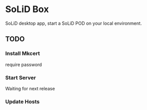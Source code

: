 # SoLiD Box

SoLiD desktop app, start a SoLiD POD on your local environment.

## TODO

### Install Mkcert

require password

### Start Server

Waiting for next release

### Update Hosts
